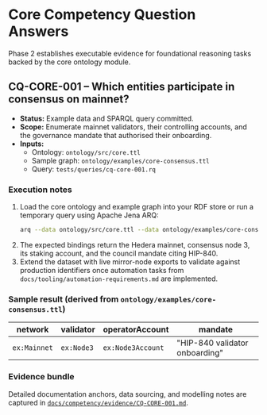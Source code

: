 # Core Competency Question Answers

Phase 2 establishes executable evidence for foundational reasoning tasks backed by the core ontology module.

## CQ-CORE-001 – Which entities participate in consensus on mainnet?

* **Status:** Example data and SPARQL query committed.
* **Scope:** Enumerate mainnet validators, their controlling accounts, and the governance mandate that authorised their
  onboarding.
* **Inputs:**
  * Ontology: `ontology/src/core.ttl`
  * Sample graph: `ontology/examples/core-consensus.ttl`
  * Query: `tests/queries/cq-core-001.rq`

### Execution notes

1. Load the core ontology and example graph into your RDF store or run a temporary query using Apache Jena ARQ:
   ```bash
   arq --data ontology/src/core.ttl --data ontology/examples/core-consensus.ttl --query tests/queries/cq-core-001.rq
   ```
2. The expected bindings return the Hedera mainnet, consensus node 3, its staking account, and the council mandate citing HIP-840.
3. Extend the dataset with live mirror-node exports to validate against production identifiers once automation tasks from
   `docs/tooling/automation-requirements.md` are implemented.

### Sample result (derived from `ontology/examples/core-consensus.ttl`)

| network | validator | operatorAccount | mandate |
| ------- | --------- | ---------------- | ------- |
| `ex:Mainnet` | `ex:Node3` | `ex:Node3Account` | "HIP-840 validator onboarding" |

### Evidence bundle

Detailed documentation anchors, data sourcing, and modelling notes are captured in
[`docs/competency/evidence/CQ-CORE-001.md`](evidence/CQ-CORE-001.md).
